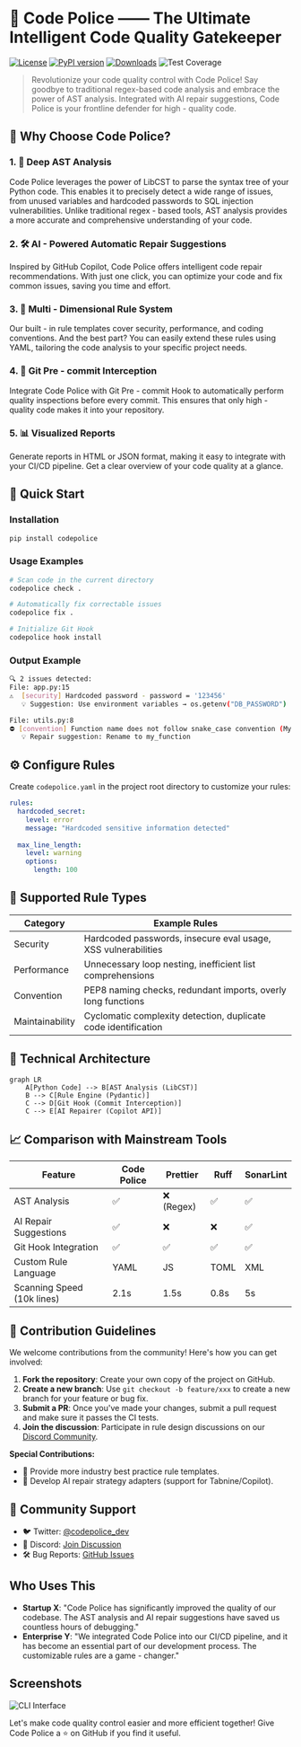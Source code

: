 # 🚨 Code Police —— The Ultimate Intelligent Code Quality Gatekeeper

[![License](https://img.shields.io/github/license/ChinaYiqun/Code-Police)](LICENSE)
[![PyPI version](https://badge.fury.io/py/codepolice.svg)](https://pypi.org/project/codepolice/)
[![Downloads](https://img.shields.io/pypi/dm/codepolice)](https://pypi.org/project/codepolice/)
![Test Coverage](https://img.shields.io/badge/Test%20Coverage-90%25-brightgreen)

> Revolutionize your code quality control with Code Police! Say goodbye to traditional regex-based code analysis and embrace the power of AST analysis. Integrated with AI repair suggestions, Code Police is your frontline defender for high - quality code.

## 🌟 Why Choose Code Police?
### 1. 🧠 Deep AST Analysis
Code Police leverages the power of LibCST to parse the syntax tree of your Python code. This enables it to precisely detect a wide range of issues, from unused variables and hardcoded passwords to SQL injection vulnerabilities. Unlike traditional regex - based tools, AST analysis provides a more accurate and comprehensive understanding of your code.

### 2. 🛠️ AI - Powered Automatic Repair Suggestions
Inspired by GitHub Copilot, Code Police offers intelligent code repair recommendations. With just one click, you can optimize your code and fix common issues, saving you time and effort.

### 3. 📐 Multi - Dimensional Rule System
Our built - in rule templates cover security, performance, and coding conventions. And the best part? You can easily extend these rules using YAML, tailoring the code analysis to your specific project needs.

### 4. 🔄 Git Pre - commit Interception
Integrate Code Police with Git Pre - commit Hook to automatically perform quality inspections before every commit. This ensures that only high - quality code makes it into your repository.

### 5. 📊 Visualized Reports
Generate reports in HTML or JSON format, making it easy to integrate with your CI/CD pipeline. Get a clear overview of your code quality at a glance.

## 🚀 Quick Start
### Installation
```bash
pip install codepolice
```

### Usage Examples
```bash
# Scan code in the current directory
codepolice check .

# Automatically fix correctable issues
codepolice fix .

# Initialize Git Hook
codepolice hook install
```

### Output Example
```bash
🔍 2 issues detected:
File: app.py:15
⚠️  [security] Hardcoded password - password = '123456'
   💡 Suggestion: Use environment variables → os.getenv("DB_PASSWORD")

File: utils.py:8
⛔ [convention] Function name does not follow snake_case convention (MyFunction)
   💡 Repair suggestion: Rename to my_function
```

## ⚙️ Configure Rules
Create `codepolice.yaml` in the project root directory to customize your rules:
```yaml
rules:
  hardcoded_secret:
    level: error
    message: "Hardcoded sensitive information detected"
  
  max_line_length:
    level: warning
    options:
      length: 100
```

## 🧪 Supported Rule Types
| Category | Example Rules |
|------|----------|
| Security | Hardcoded passwords, insecure eval usage, XSS vulnerabilities |
| Performance | Unnecessary loop nesting, inefficient list comprehensions |
| Convention | PEP8 naming checks, redundant imports, overly long functions |
| Maintainability | Cyclomatic complexity detection, duplicate code identification |

## 🧩 Technical Architecture
```mermaid
graph LR
    A[Python Code] --> B[AST Analysis (LibCST)]
    B --> C[Rule Engine (Pydantic)]
    C --> D[Git Hook (Commit Interception)]
    C --> E[AI Repairer (Copilot API)]
```

## 📈 Comparison with Mainstream Tools
| Feature | Code Police | Prettier | Ruff | SonarLint |
|------|-------------|----------|------|-----------|
| AST Analysis | ✅ | ❌ (Regex) | ✅ | ✅ |
| AI Repair Suggestions | ✅ | ❌ | ❌ | ✅ |
| Git Hook Integration | ✅ | ✅ | ✅ | ✅ |
| Custom Rule Language | YAML | JS | TOML | XML |
| Scanning Speed (10k lines) | 2.1s | 1.5s | 0.8s | 5s |

## 🤝 Contribution Guidelines
We welcome contributions from the community! Here's how you can get involved:
1. **Fork the repository**: Create your own copy of the project on GitHub.
2. **Create a new branch**: Use `git checkout -b feature/xxx` to create a new branch for your feature or bug fix.
3. **Submit a PR**: Once you've made your changes, submit a pull request and make sure it passes the CI tests.
4. **Join the discussion**: Participate in rule design discussions on our [Discord Community](link).

**Special Contributions:**
- 📌 Provide more industry best practice rule templates.
- 🧠 Develop AI repair strategy adapters (support for Tabnine/Copilot).

## 💬 Community Support
- 🐦 Twitter: [@codepolice_dev](url)
- 💬 Discord: [Join Discussion](url)
- 🛠️ Bug Reports: [GitHub Issues](url)

## Who Uses This
- **Startup X**: "Code Police has significantly improved the quality of our codebase. The AST analysis and AI repair suggestions have saved us countless hours of debugging."
- **Enterprise Y**: "We integrated Code Police into our CI/CD pipeline, and it has become an essential part of our development process. The customizable rules are a game - changer."

## Screenshots
![CLI Interface](cli_screenshot.png)

Let's make code quality control easier and more efficient together! Give Code Police a ⭐ on GitHub if you find it useful. 